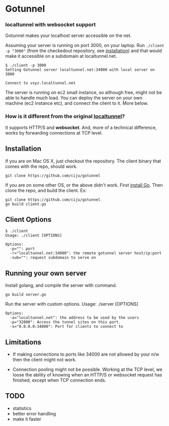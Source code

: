 # Gotunnel #

### localtunnel with websocket support ###

Gotunnel makes your localhost server accessible on the net.

Assuming your server is running on port 3000, on your laptop. Run
`./client -p "3000"` (from the checkedout repository, see [installation](#installation)) and that would make it accessible on a subdomain
at localtunnel.net.

    $ ./client -p 3000
    Setting Gotunnel server localtunnel.net:34000 with local server on 3000

    Connect to vxyz.localtunnel.net

The server is running on ec2 small instance, so although free, might
not be able to handle much load. You can deploy the server on your own  
machine (ec2 instance etc), and connect the client to it. More
below.<link>

### How is it different from the original [localtunnel](http://progrium.com/localtunnel/)?

It supports HTTP/S and **websocket**. And, more of a technical difference, works by
forwarding connections at TCP level.

## Installation ##
If you are on Mac OS X, just checkout the repository. The client
binary that comes with the repo, should work.

    git clone https://github.com/ciju/gotunnel

If you are on some other OS, or the above didn't work. First [install
Go](http://golang.org/doc/install). Then clone the repo, and build the
client. Ex:

    git clone https://github.com/ciju/gotunnel
    go build client.go

## Client Options ##
    $ ./client
    Usage: ./client [OPTIONS]

    Options:
      -p="": port
      -r="localtunnel.net:34000": the remote gotunnel server host/ip:port
      -sub="": request subdomain to serve on

## Running your own server ##
Install golang, and compile the server with command.

    go build server.go

Run the server with custom options.
    Usage: ./server [OPTIONS]

    Options:
      -a="localtunnel.net": the address to be used by the users
      -p="32000": Access the tunnel sites on this port.
      -x="0.0.0.0:34000": Port for clients to connect to

## Limitations ##

- If making connections to ports like 34000 are not allowed by your
n/w then the client might not work.

- Connection pooling might not be possible. Working at the TCP level,
we loose the ability of knowing when an HTTP/S or websocket request
has finished, except when TCP connection ends.

## TODO ##
- statistics
- better error handling
- make it faster
